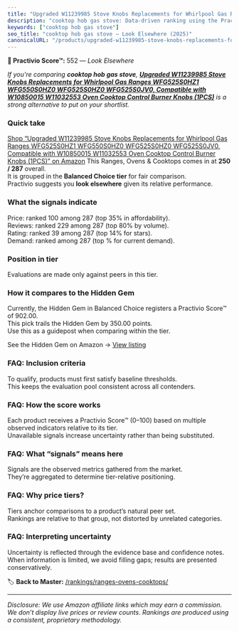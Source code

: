 ```yaml
---
title: "Upgraded W11239985 Stove Knobs Replacements for Whirlpool Gas Ranges WFG525S0HZ1 WFG550S0HZ0 WFG525S0HZ0 WFG525S0JV0, Compatible with W10850015 W11032553 Oven Cooktop Control Burner Knobs (1PCS)"
description: "cooktop hob gas stove: Data-driven ranking using the Practivio Score™. Positioned by quality, value, demand, findability, momentum."
keywords: ["cooktop hob gas stove"]
seo_title: "cooktop hob gas stove — Look Elsewhere (2025)"
canonicalURL: "/products/upgraded-w11239985-stove-knobs-replacements-for-whirlpool-gas-ranges-wfg525s0hz1-wfg550s0hz0-wfg525s0hz0-wfg525s0jv0-compatible-with-w10850015-w11032553-oven-cooktop-control-burner-knobs-1pcs-B0F52R4HPT/"
---
```


**🚫 Practivio Score™:** 552 — _Look Elsewhere_


*If you're comparing **cooktop hob gas stove**, **[Upgraded W11239985 Stove Knobs Replacements for Whirlpool Gas Ranges WFG525S0HZ1 WFG550S0HZ0 WFG525S0HZ0 WFG525S0JV0, Compatible with W10850015 W11032553 Oven Cooktop Control Burner Knobs (1PCS)](https://www.amazon.com/dp/B0F52R4HPT?tag=practivio-20)** is a strong alternative to put on your shortlist.*
### Quick take
[Shop “Upgraded W11239985 Stove Knobs Replacements for Whirlpool Gas Ranges WFG525S0HZ1 WFG550S0HZ0 WFG525S0HZ0 WFG525S0JV0, Compatible with W10850015 W11032553 Oven Cooktop Control Burner Knobs (1PCS)” on Amazon](https://www.amazon.com/dp/B0F52R4HPT?tag=practivio-20)
This Ranges, Ovens & Cooktops comes in at **250 / 287** overall.  
It is grouped in the **Balanced Choice tier** for fair comparison.  
Practivio suggests you **look elsewhere** given its relative performance.

### What the signals indicate
Price: ranked 100 among 287 (top 35% in affordability).  
Reviews: ranked 229 among 287 (top 80% by volume).  
Rating: ranked 39 among 287 (top 14% for stars).  
Demand: ranked  among 287 (top % for current demand).

### Position in tier
Evaluations are made only against peers in this tier.

### How it compares to the Hidden Gem
Currently, the Hidden Gem in Balanced Choice registers a Practivio Score™ of 902.00.  
This pick trails the Hidden Gem by 350.00 points.  
Use this as a guidepost when comparing within the tier.  

See the Hidden Gem on Amazon → [View listing](https://www.amazon.com/dp/B0824W5FWS?tag=practivio-20)

### FAQ: Inclusion criteria
To qualify, products must first satisfy baseline thresholds.  
This keeps the evaluation pool consistent across all contenders.

### FAQ: How the score works
Each product receives a Practivio Score™ (0–100) based on multiple observed indicators relative to its tier.  
Unavailable signals increase uncertainty rather than being substituted.

### FAQ: What “signals” means here
Signals are the observed metrics gathered from the market.  
They’re aggregated to determine tier-relative positioning.

### FAQ: Why price tiers?
Tiers anchor comparisons to a product’s natural peer set.  
Rankings are relative to that group, not distorted by unrelated categories.

### FAQ: Interpreting uncertainty
Uncertainty is reflected through the evidence base and confidence notes.  
When information is limited, we avoid filling gaps; results are presented conservatively.


🏷️ **Back to Master:** [/rankings/ranges-ovens-cooktops/](/rankings/ranges-ovens-cooktops/)

---
_Disclosure: We use Amazon affiliate links which may earn a commission. We don’t display live prices or review counts. Rankings are produced using a consistent, proprietary methodology._
